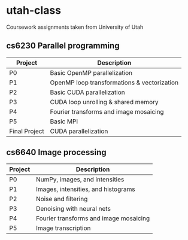 # utah-class
Coursework assignments taken from University of Utah

## cs6230 Parallel programming ##

Project | Description
------- | -------------
P0  | Basic OpenMP parallelization 
P1  | OpenMP loop transformations & vectorization 
P2  | Basic CUDA parallelization 
P3  | CUDA loop unrolling & shared memory 
P4  | Fourier transforms and image mosaicing 
P5  | Basic MPI 
Final Project | CUDA parallelization 

## cs6640 Image processing ##

Project | Description
------- | -------------
P0  | NumPy, images, and intensities 
P1  | Images, intensities, and histograms
P2  | Noise and filtering 
P3  | Denoising with neural nets 
P4  | Fourier transforms and image mosaicing 
P5  | Image transcription 
